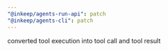 ```yaml
---
"@inkeep/agents-run-api": patch
"@inkeep/agents-cli": patch
---
```


converted tool execution into tool call and tool result
